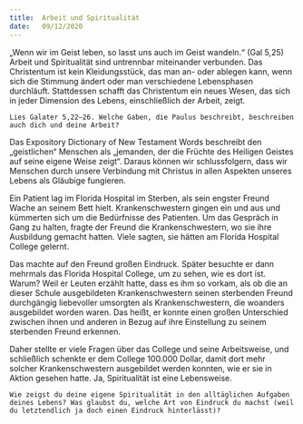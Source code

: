 ```yaml
---
title:  Arbeit und Spiritualität
date:   09/12/2020
---
```


„Wenn wir im Geist leben, so lasst uns auch im Geist wandeln.“ (Gal 5,25) Arbeit und Spiritualität sind untrennbar miteinander verbunden. Das Christentum ist kein Kleidungsstück, das man an- oder ablegen kann, wenn sich die Stimmung ändert oder man verschiedene Lebensphasen durchläuft. Stattdessen schafft das Christentum ein neues Wesen, das sich in jeder Dimension des Lebens, einschließlich der Arbeit, zeigt.

`Lies Galater 5,22–26. Welche Gaben, die Paulus beschreibt, beschreiben auch dich und deine Arbeit?`

Das Expository Dictionary of New Testament Words beschreibt den „geistlichen“ Menschen als „jemanden, der die Früchte des Heiligen Geistes auf seine eigene Weise zeigt“. Daraus können wir schlussfolgern, dass wir Menschen durch unsere Verbindung mit Christus in allen Aspekten unseres Lebens als Gläubige fungieren.

Ein Patient lag im Florida Hospital im Sterben, als sein engster Freund Wache an seinem Bett hielt. Krankenschwestern gingen ein und aus und kümmerten sich um die Bedürfnisse des Patienten. Um das Gespräch in Gang zu halten, fragte der Freund die Krankenschwestern, wo sie ihre Ausbildung gemacht hatten. Viele sagten, sie hätten am Florida Hospital College gelernt.

Das machte auf den Freund großen Eindruck. Später besuchte er dann mehrmals das Florida Hospital College, um zu sehen, wie es dort ist. Warum? Weil er Leuten erzählt hatte, dass es ihm so vorkam, als ob die an dieser Schule ausgebildeten Krankenschwestern seinen sterbenden Freund durchgängig liebevoller umsorgten als Krankenschwestern, die woanders ausgebildet worden waren. Das heißt, er konnte einen großen Unterschied zwischen ihnen und anderen in Bezug auf ihre Einstellung zu seinem sterbenden Freund erkennen.

Daher stellte er viele Fragen über das College und seine Arbeitsweise, und schließlich schenkte er dem College 100.000 Dollar, damit dort mehr solcher Krankenschwestern ausgebildet werden konnten, wie er sie in Aktion gesehen hatte. Ja, Spiritualität ist eine Lebensweise.

`Wie zeigst du deine eigene Spiritualität in den alltäglichen Aufgaben deines Lebens? Was glaubst du, welche Art von Eindruck du machst (weil du letztendlich ja doch einen Eindruck hinterlässt)?`